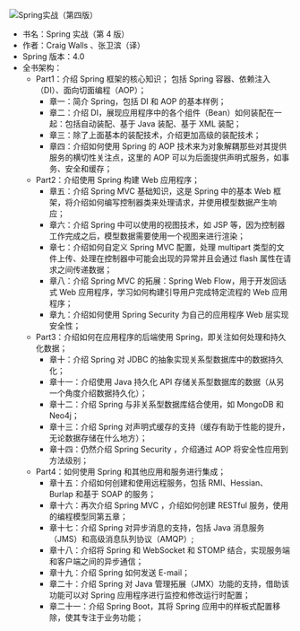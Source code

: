 
![Spring实战（第四版）]($resource/Spring%E5%AE%9E%E6%88%98%EF%BC%88%E7%AC%AC%E5%9B%9B%E7%89%88%EF%BC%89.png)


- 书名：Spring 实战（第 4 版）
- 作者：Craig Walls 、张卫滨（译）
- Spring 版本：4.0
- 全书架构：
  - Part1：介绍 Spring 框架的核心知识；
  包括 Spring 容器、依赖注入（DI）、面向切面编程（AOP）；
    - 章一：简介 Spring，包括 DI 和 AOP 的基本样例；
    - 章二：介绍 DI，展现应用程序中的各个组件（Bean）如何装配在一起：包括自动装配、基于 Java 装配、基于 XML 装配；
    - 章三：除了上面基本的装配技术，介绍更加高级的装配技术；
    - 章四：介绍如何使用 Spring 的 AOP 技术来为对象解耦那些对其提供服务的横切性关注点，这里的 AOP 可以为后面提供声明式服务，如事务、安全和缓存；
  - Part2：介绍使用 Spring 构建 Web 应用程序；
    - 章五：介绍 Spring MVC 基础知识，这是 Spring  中的基本 Web 框架，将介绍如何编写控制器类来处理请求，并使用模型数据产生响应；
    - 章六：介绍 Spring 中可以使用的视图技术，如 JSP 等，因为控制器工作完成之后，模型数据需要使用一个视图来进行渲染；
    - 章七：介绍如何自定义 Spring MVC 配置，处理 multipart 类型的文件上传、处理在控制器中可能会出现的异常并且会通过 flash 属性在请求之间传递数据；
    - 章八：介绍 Spring MVC 的拓展：Spring Web Flow，用于开发回话式 Web 应用程序，学习如何构建引导用户完成特定流程的 Web 应用程序；
    - 章九：介绍如何使用 Spring Security 为自己的应用程序 Web 层实现安全性；
  - Part3：介绍如何在应用程序的后端使用 Spring，即关注如何处理和持久化数据；
    - 章十：介绍 Spring 对 JDBC 的抽象实现关系型数据库中的数据持久化；
    - 章十一：介绍使用 Java 持久化 API 存储关系型数据库的数据（从另一个角度介绍数据持久化）；
    - 章十二：介绍 Spring 与非关系型数据库结合使用，如 MongoDB 和 Neo4j；
    - 章十三：介绍 Spring 对声明式缓存的支持（缓存有助于性能的提升，无论数据存储在什么地方）；
    - 章十四：仍然介绍 Spring Security ，介绍通过 AOP 将安全性应用到方法级别；
  - Part4：如何使用 Spring 和其他应用和服务进行集成；
    - 章十五：介绍如何创建和使用远程服务，包括 RMI、Hessian、Burlap 和基于 SOAP 的服务；
    - 章十六：再次介绍 Spring MVC ，介绍如何创建 RESTful 服务，使用的编程模型同第五章；
    - 章十七：介绍 Spring 对异步消息的支持，包括 Java 消息服务（JMS）和高级消息队列协议（AMQP）;
    - 章十八：介绍将 Spring 和 WebSocket 和 STOMP 结合，实现服务端和客户端之间的异步通信；
    - 章十九：介绍 Spring 如何发送 E-mail；
    - 章二十：介绍 Spring 对 Java 管理拓展（JMX）功能的支持，借助该功能可以对 Spring 应用程序进行监控和修改运行时配置；
    - 章二十一：介绍 Spring Boot，其将 Spring 应用中的样板式配置移除，使其专注于业务功能；

